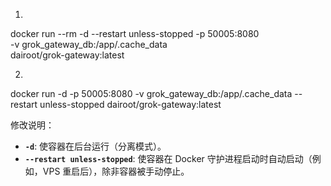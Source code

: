 1.
docker run --rm -d --restart unless-stopped -p 50005:8080 \
-v grok_gateway_db:/app/.cache_data \
dairoot/grok-gateway:latest

2.
docker run -d -p 50005:8080 -v grok_gateway_db:/app/.cache_data --restart unless-stopped dairoot/grok-gateway:latest


修改说明：

*   **`-d`**:  使容器在后台运行（分离模式）。
*   **`--restart unless-stopped`**:  使容器在 Docker 守护进程启动时自动启动（例如，VPS 重启后），除非容器被手动停止。
